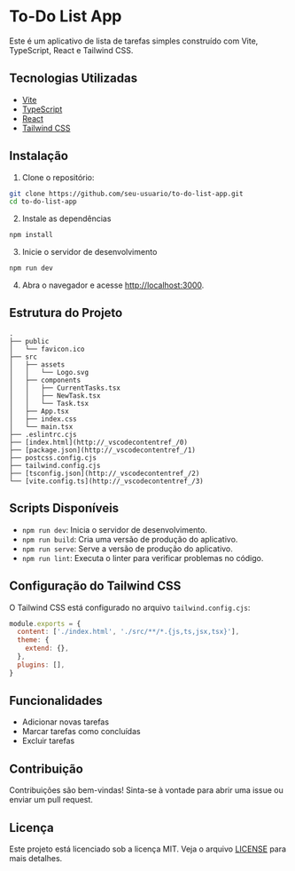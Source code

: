 # To-Do List App

Este é um aplicativo de lista de tarefas simples construído com Vite, TypeScript, React e Tailwind CSS.

## Tecnologias Utilizadas

- [Vite](https://vitejs.dev/)
- [TypeScript](https://www.typescriptlang.org/)
- [React](https://reactjs.org/)
- [Tailwind CSS](https://tailwindcss.com/)

## Instalação

1. Clone o repositório:

```bash
git clone https://github.com/seu-usuario/to-do-list-app.git
cd to-do-list-app
```

2. Instale as dependências

```bash
npm install
```

3. Inicie o servidor de desenvolvimento

```bash
npm run dev
```

4. Abra o navegador e acesse [http://localhost:3000](http://localhost:3000).

## Estrutura do Projeto

```plaintext
.
├── public
│   └── favicon.ico
├── src
│   ├── assets
│   │   └── Logo.svg
│   ├── components
│   │   ├── CurrentTasks.tsx
│   │   ├── NewTask.tsx
│   │   └── Task.tsx
│   ├── App.tsx
│   ├── index.css
│   └── main.tsx
├── .eslintrc.cjs
├── [index.html](http://_vscodecontentref_/0)
├── [package.json](http://_vscodecontentref_/1)
├── postcss.config.cjs
├── tailwind.config.cjs
├── [tsconfig.json](http://_vscodecontentref_/2)
└── [vite.config.ts](http://_vscodecontentref_/3)
```

## Scripts Disponíveis

- `npm run dev`: Inicia o servidor de desenvolvimento.
- `npm run build`: Cria uma versão de produção do aplicativo.
- `npm run serve`: Serve a versão de produção do aplicativo.
- `npm run lint`: Executa o linter para verificar problemas no código.

## Configuração do Tailwind CSS

O Tailwind CSS está configurado no arquivo `tailwind.config.cjs`:

```js
module.exports = {
  content: ['./index.html', './src/**/*.{js,ts,jsx,tsx}'],
  theme: {
    extend: {},
  },
  plugins: [],
}
```
## Funcionalidades

- Adicionar novas tarefas
- Marcar tarefas como concluídas
- Excluir tarefas

## Contribuição

Contribuições são bem-vindas! Sinta-se à vontade para abrir uma issue ou enviar um pull request.

## Licença

Este projeto está licenciado sob a licença MIT. Veja o arquivo [LICENSE](LICENSE) para mais detalhes.